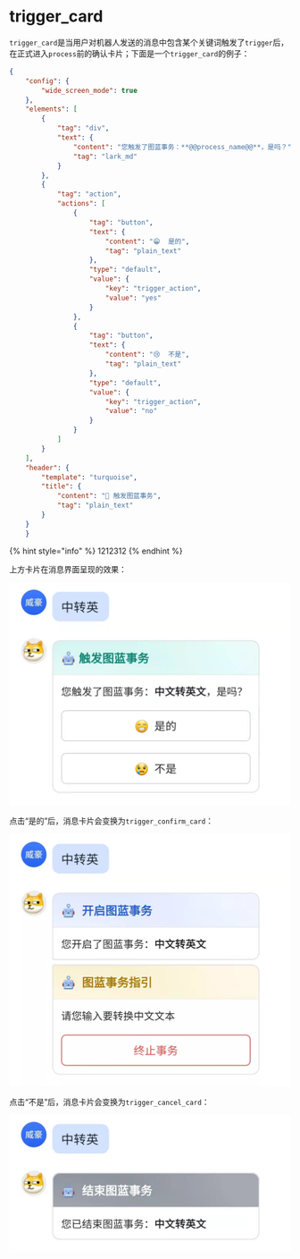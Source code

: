 # trigger\_card

`trigger_card`是当用户对机器人发送的消息中包含某个关键词触发了`trigger`后，在正式进入`process`前的确认卡片；下面是一个`trigger_card`的例子：

```json
{
    "config": {
        "wide_screen_mode": true
    },
    "elements": [
        {
            "tag": "div",
            "text": {
                "content": "您触发了图蓝事务：**@@process_name@@**，是吗？",
                "tag": "lark_md"
            }
        },
        {
            "tag": "action",
            "actions": [
                {
                    "tag": "button",
                    "text": {
                        "content": "😁  是的",
                        "tag": "plain_text"
                    },
                    "type": "default",
                    "value": {
                        "key": "trigger_action",
                        "value": "yes"
                    }
                },
                {
                    "tag": "button",
                    "text": {
                        "content": "😢  不是",
                        "tag": "plain_text"
                    },
                    "type": "default",
                    "value": {
                        "key": "trigger_action",
                        "value": "no"
                    }
                }
            ]
        }
    ],
    "header": {
        "template": "turquoise",
        "title": {
            "content": "🤖️ 触发图蓝事务",
            "tag": "plain_text"
        }
    }
    }
```

{% hint style="info" %}
1212312
{% endhint %}

上方卡片在消息界面呈现的效果：

![](../../.gitbook/assets/image.png)

点击“是的”后，消息卡片会变换为`trigger_confirm_card`：

![](<../../.gitbook/assets/image (3).png>)

点击“不是”后，消息卡片会变换为`trigger_cancel_card`：

![](<../../.gitbook/assets/image (1).png>)
